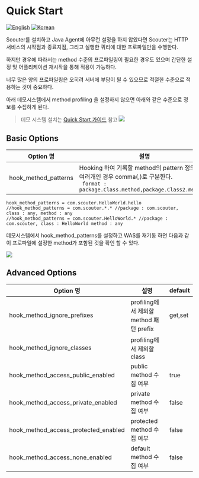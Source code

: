 # Quick Start
[![English](https://img.shields.io/badge/language-English-orange.svg)](Method-Profiling.md) [![Korean](https://img.shields.io/badge/language-Korean-blue.svg)](Method-Profiling_kr.md)

Scouter를 설치하고 Java Agent에 아무런 설정을 하지 않았다면 Scouter는 HTTP 서비스의 시작점과 종료지점, 그리고 실행한 쿼리에 대한 프로파일만을 수행한다.

하지만 경우에 따라서는 method 수준의 프로파일링이 필요한 경우도 있으며 간단한 설정 및 어플리케이션 재시작을 통해 적용이 가능하다.

너무 많은 양의 프로파일링은 오히려 서버에 부담이 될 수 있으므로 적절한 수준으로 적용하는 것이 중요하다.

아래 데모시스템에서 method profiling 을 설정하지 않으면 아래와 같은 수준으로 정보를 수집하게 된다.
> 데모 시스템 설치는 [Quick Start 가이드](../main/Quick-Start_kr.md) 참고
![](../img/tech/method_none_profile_1.png)


## Basic Options

Option 명           | 설명
--------------------|-------
hook_method_patterns| Hooking 하여 기록할 method의 pattern 정의 <br>여러개인 경우 comma(,)로 구분한다.<br> ` format : package.Class.method,package.Class2.method2`

```properties
hook_method_patterns = com.scouter.HelloWorld.hello
//hook_method_patterns = com.scouter.*.* //package : com.scouter, class : any, method : any
//hook_method_patterns = com.scouter.HelloWorld.* //package : com.scouter, class : HelloWorld method : any
```
데모시스템에서 hook_method_patterns를 설정하고 WAS를 재기동 하면 다음과 같이 프로파일에 설정한 method가 포함된 것을 확인 할 수 있다.

![](../img/tech/method_profile_1.png)

## Advanced Options

Option 명           | 설명     | default
--------------------|-------  | -------
hook_method_ignore_prefixes| profiling에서 제외할 method 패턴 prefix | get,set 
hook_method_ignore_classes | profiling에서 제외할 class | 
hook_method_access_public_enabled | public method 수집 여부 | true 
hook_method_access_private_enabled | private method 수집 여부 | false
hook_method_access_protected_enabled | protected method 수집 여부 | false
hook_method_access_none_enabled | default method 수집 여부 | false

